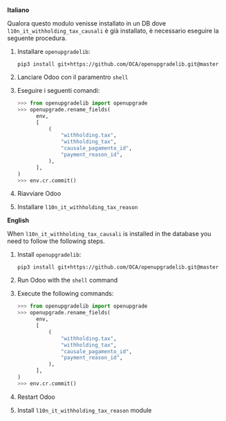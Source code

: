 **Italiano**

Qualora questo modulo venisse installato in un DB dove
`l10n_it_withholding_tax_causali` è già installato, è necessario
eseguire la seguente procedura.

1.  Installare `openupgradelib`:

    ``` 
    pip3 install git+https://github.com/OCA/openupgradelib.git@master
    ```

2.  Lanciare Odoo con il paramentro `shell`

3.  Eseguire i seguenti comandi:

    ``` python
    >>> from openupgradelib import openupgrade
    >>> openupgrade.rename_fields(
          env,
          [
              (
                  "withholding.tax",
                  "withholding_tax",
                  "causale_pagamento_id",
                  "payment_reason_id",
              ),
          ],
    )
    >>> env.cr.commit()
    ```

4.  Riavviare Odoo

5.  Installare `l10n_it_withholding_tax_reason`

**English**

When `l10n_it_withholding_tax_causali` is installed in the database you
need to follow the following steps.

1.  Install `openupgradelib`:

    ``` 
    pip3 install git+https://github.com/OCA/openupgradelib.git@master
    ```

2.  Run Odoo with the `shell` command

3.  Execute the following commands:

    ``` python
    >>> from openupgradelib import openupgrade
    >>> openupgrade.rename_fields(
          env,
          [
              (
                  "withholding.tax",
                  "withholding_tax",
                  "causale_pagamento_id",
                  "payment_reason_id",
              ),
          ],
    )
    >>> env.cr.commit()
    ```

4.  Restart Odoo

5.  Install `l10n_it_withholding_tax_reason` module

